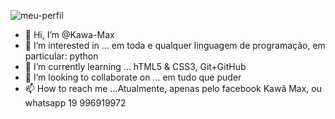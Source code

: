 ![meu-perfil](https://user-images.githubusercontent.com/109605145/182044881-5411f807-d247-4b18-a362-11a9cce6b953.png)

- 👋 Hi, I’m @Kawa-Max
- 👀 I’m interested in ... em toda e qualquer linguagem de programação, em particular: python
- 🌱 I’m currently learning  ...  hTML5 & CSS3, Git+GitHub
- 💞️ I’m looking to collaborate on ... em tudo que puder
- 📫 How to reach me ...Atualmente, apenas pelo facebook Kawã Max, ou whatsapp 19 996919972

<!---
Kawa-Max/Kawa-Max is a ✨ special ✨ repository because its `README.md` (this file) appears on your GitHub profile.
You can click the Preview link to take a look at your changes.
--->

